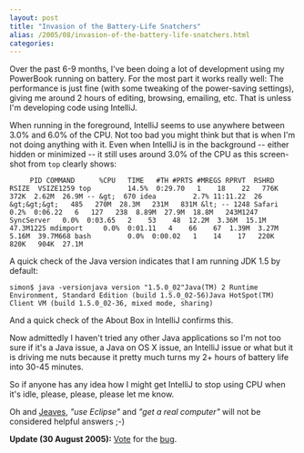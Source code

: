 ```yaml
---
layout: post
title: "Invasion of the Battery-Life Snatchers"
alias: /2005/08/invasion-of-the-battery-life-snatchers.html
categories:
---
```

Over the past 6-9 months, I've been doing a lot of development using my PowerBook running on battery. For the most part it works really well: The performance is just fine (with some tweaking of the power-saving settings), giving me around 2 hours of editing, browsing, emailing, etc. That is unless I'm developing code using IntelliJ.

When running in the foreground, IntelliJ seems to use anywhere between 3.0% and 6.0% of the CPU. Not too bad you might think but that is when I'm not doing anything with it. Even when IntelliJ is in the background -- either hidden or minimized -- it still uses around 3.0% of the CPU as this screen-shot from `top` clearly shows:

```
     PID COMMAND      %CPU   TIME   #TH #PRTS #MREGS RPRVT  RSHRD  RSIZE  VSIZE1259 top         14.5%  0:29.70   1    18    22   776K   372K  2.62M  26.9M -- &gt;  670 idea         2.7% 11:11.22  26   &gt;&gt;&gt;   485   270M  28.3M   231M   831M &lt; -- 1248 Safari       0.2%  0:06.22   6   127   238  8.89M  27.9M  18.8M   243M1247 SyncServer   0.0%  0:03.65   2    53    48  12.2M  3.36M  15.1M  47.3M1225 mdimport     0.0%  0:01.11   4    66    67  1.39M  3.27M  5.16M  39.7M668 bash         0.0%  0:00.02   1    14    17   220K   820K   904K  27.1M
```

A quick check of the Java version indicates that I am running JDK 1.5 by default:

```
simon$ java -versionjava version "1.5.0_02"Java(TM) 2 Runtime Environment, Standard Edition (build 1.5.0_02-56)Java HotSpot(TM) Client VM (build 1.5.0_02-36, mixed mode, sharing)
```

And a quick check of the About Box in IntelliJ confirms this.

Now admittedly I haven't tried any other Java applications so I'm not too sure if it's a Java issue, a Java on OS X issue, an IntelliJ issue or what but it is driving me nuts because it pretty much turns my 2+ hours of battery life into 30-45 minutes.

So if anyone has any idea how I might get IntelliJ to stop using CPU when it's idle, please, please, please let me know.

Oh and [Jeaves](http://www.eaves.org/blog), _"use Eclipse"_ and _"get a real computer"_ will not be considered helpful answers ;-)

**Update (30 August 2005):** [Vote](http://www.jetbrains.net/jira/secure/ViewVoters!default.jspa?id=48645) for the [bug](http://www.jetbrains.net/jira/browse/IDEA-4729).
